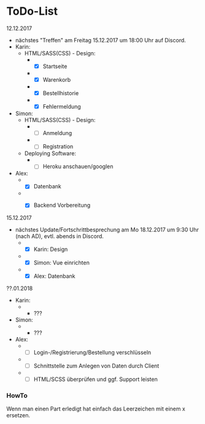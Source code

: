 # ToDo-List

12.12.2017
* nächstes "Treffen" am Freitag 15.12.2017 um 18:00 Uhr auf Discord.
* Karin:
  * HTML/SASS(CSS) - Design:
    * - [x] Startseite
    * - [x] Warenkorb
    * - [x] Bestellhistorie
    * - [x] Fehlermeldung

* Simon:
  * HTML/SASS(CSS) - Design:
    * - [ ] Anmeldung
    * - [ ] Registration

  * Deploying Software:
    * - [ ] Heroku anschauen/googlen
* Alex:
  * - [x] Datenbank
  * - [x] Backend Vorbereitung



15.12.2017
* nächstes Update/Fortschrittbesprechung am Mo 18.12.2017 um 9:30 Uhr (nach AD), evtl. abends in Discord.
  * - [x] Karin: Design
  * - [x] Simon: Vue einrichten
  * - [x] Alex: Datenbank

??.01.2018
* Karin:
	* - ???
* Simon:
	* - ???
* Alex:
	* - [ ] Login-/Registrierung/Bestellung verschlüsseln
	* - [ ] Schnittstelle zum Anlegen von Daten durch Client
	* - [ ] HTML/SCSS überprüfen und ggf. Support leisten

### HowTo
Wenn man einen Part erledigt hat einfach das Leerzeichen mit einem x ersetzen.

